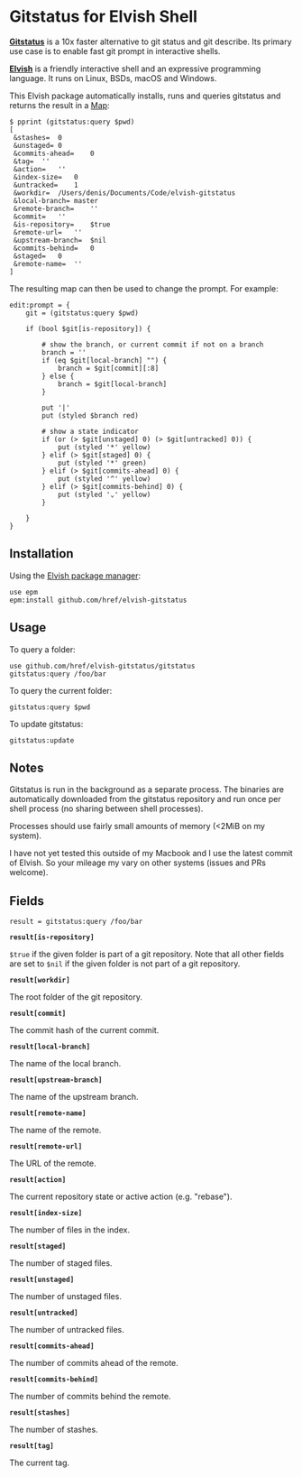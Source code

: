 # Gitstatus for Elvish Shell

**[Gitstatus](https://github.com/romkatv/gitstatus)** is a 10x faster
alternative to git status and git describe. Its primary use case is to enable
fast git prompt in interactive shells.

**[Elvish](https://elv.sh)** is a friendly interactive shell and an expressive
programming language. It runs on Linux, BSDs, macOS and Windows.

This Elvish package automatically installs, runs and queries gitstatus and
returns the result in a [Map](https://elv.sh/ref/language.html#map):

```shell
$ pprint (gitstatus:query $pwd)
[
 &stashes=  0
 &unstaged= 0
 &commits-ahead=    0
 &tag=  ''
 &action=   ''
 &index-size=   0
 &untracked=    1
 &workdir=  /Users/denis/Documents/Code/elvish-gitstatus
 &local-branch= master
 &remote-branch=    ''
 &commit=   ''
 &is-repository=    $true
 &remote-url=   ''
 &upstream-branch=  $nil
 &commits-behind=   0
 &staged=   0
 &remote-name=  ''
]
```

The resulting map can then be used to change the prompt. For example:

```shell
edit:prompt = {
    git = (gitstatus:query $pwd)

    if (bool $git[is-repository]) {

        # show the branch, or current commit if not on a branch
        branch = ''
        if (eq $git[local-branch] "") {
            branch = $git[commit][:8]
        } else {
            branch = $git[local-branch]
        }

        put '|'
        put (styled $branch red)

        # show a state indicator
        if (or (> $git[unstaged] 0) (> $git[untracked] 0)) {
            put (styled '*' yellow)
        } elif (> $git[staged] 0) {
            put (styled '*' green)
        } elif (> $git[commits-ahead] 0) {
            put (styled '^' yellow)
        } elif (> $git[commits-behind] 0) {
            put (styled '⌄' yellow)
        }

    }
}
```

## Installation

Using the [Elvish package manager](https://elv.sh/ref/epm.html):

```shell
use epm
epm:install github.com/href/elvish-gitstatus
```

## Usage

To query a folder:

```shell
use github.com/href/elvish-gitstatus/gitstatus
gitstatus:query /foo/bar
```

To query the current folder:

```shell
gitstatus:query $pwd
```

To update gitstatus:

```shell
gitstatus:update
```

## Notes

Gitstatus is run in the background as a separate process. The binaries are
automatically downloaded from the gitstatus repository and run once per shell
process (no sharing between shell processes).

Processes should use fairly small amounts of memory (<2MiB on my system).

I have not yet tested this outside of my Macbook and I use the latest commit
of Elvish. So your mileage my vary on other systems (issues and PRs welcome).

## Fields

```
result = gitstatus:query /foo/bar
```

**`result[is-repository]`**

`$true` if the given folder is part of a git repository. Note that all other
fields are set to `$nil` if the given folder is not part of a git repository.

**`result[workdir]`**

The root folder of the git repository.

**`result[commit]`**

The commit hash of the current commit.

**`result[local-branch]`**

The name of the local branch.

**`result[upstream-branch]`**

The name of the upstream branch.

**`result[remote-name]`**

The name of the remote.

**`result[remote-url]`**

The URL of the remote.

**`result[action]`**

The current repository state or active action (e.g. "rebase").

**`result[index-size]`**

The number of files in the index.

**`result[staged]`**

The number of staged files.

**`result[unstaged]`**

The number of unstaged files.

**`result[untracked]`**

The number of untracked files.

**`result[commits-ahead]`**

The number of commits ahead of the remote.

**`result[commits-behind]`**

The number of commits behind the remote.

**`result[stashes]`**

The number of stashes.

**`result[tag]`**

The current tag.
